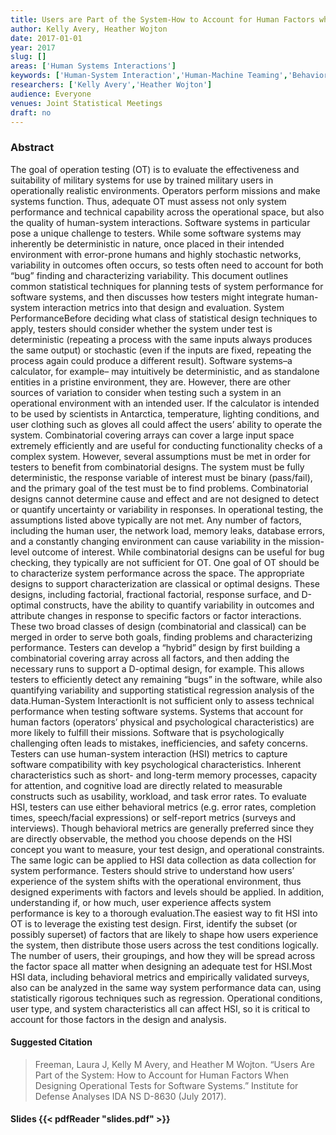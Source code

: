 ```yaml
---
title: Users are Part of the System-How to Account for Human Factors when Designing Operational Tests for Software Systems
author: Kelly Avery, Heather Wojton
date: 2017-01-01
year: 2017
slug: []
areas: ['Human Systems Interactions']
keywords: ['Human-System Interaction','Human-Machine Teaming','Behavioral Measures']
researchers: ['Kelly Avery','Heather Wojton']
audience: Everyone
venues: Joint Statistical Meetings
draft: no
---
```




### Abstract
The goal of operation testing (OT) is to evaluate the effectiveness and suitability of military systems for use by trained military users in operationally realistic environments.  Operators perform missions and make systems function.  Thus, adequate OT must assess not only system performance and technical capability across the operational space, but also the quality of human-system interactions. Software systems in particular pose a unique challenge to testers. While some software systems may inherently be deterministic in nature, once placed in their intended environment with error-prone humans and highly stochastic networks, variability in outcomes often occurs, so tests often need to account for both “bug” finding and characterizing variability.   This document outlines common statistical techniques for planning tests of system performance for software systems, and then discusses how testers might integrate human-system interaction metrics into that design and evaluation. System PerformanceBefore deciding what class of statistical design techniques to apply, testers should consider whether the system under test is deterministic (repeating a process with the same inputs always produces the same output) or stochastic (even if the inputs are fixed, repeating the process again could produce a different result).  Software systems–a calculator, for example– may intuitively be deterministic, and as standalone entities in a pristine environment, they are.  However, there are other sources of variation to consider when testing such a system in an operational environment with an intended user.  If the calculator is intended to be used by scientists in Antarctica, temperature, lighting conditions, and user clothing such as gloves all could affect the users’ ability to operate the system. Combinatorial covering arrays can cover a large input space extremely efficiently and are useful for conducting functionality checks of a complex system.  However, several assumptions must be met in order for testers to benefit from combinatorial designs.  The system must be fully deterministic, the response variable of interest must be binary (pass/fail), and the primary goal of the test must be to find problems.  Combinatorial designs cannot determine cause and effect and are not designed to detect or quantify uncertainty or variability in responses. In operational testing, the assumptions listed above typically are not met.  Any number of factors, including the human user, the network load, memory leaks, database errors, and a constantly changing environment can cause variability in the mission-level outcome of interest.  While combinatorial designs can be useful for bug checking, they typically are not sufficient for OT.  One goal of OT should be to characterize system performance across the space.   The appropriate designs to support characterization are classical or optimal designs.  These designs, including factorial, fractional factorial, response surface, and D-optimal constructs, have the ability to quantify variability in outcomes and attribute changes in response to specific factors or factor interactions. These two broad classes of design (combinatorial and classical) can be merged in order to serve both goals, finding problems and characterizing performance.  Testers can develop a “hybrid” design by first building a combinatorial covering array across all factors, and then adding the necessary runs to support a D-optimal design, for example.  This allows testers to efficiently detect any remaining “bugs” in the software, while also quantifying variability and supporting statistical regression analysis of the data.Human-System InteractionIt is not sufficient only to assess technical performance when testing software systems.  Systems that account for human factors (operators’ physical and psychological characteristics) are more likely to fulfill their missions. Software that is psychologically challenging often leads to mistakes, inefficiencies, and safety concerns. Testers can use human-system interaction (HSI) metrics to capture software compatibility with key psychological characteristics.  Inherent characteristics such as short- and long-term memory processes, capacity for attention, and cognitive load are directly related to measurable constructs such as usability, workload, and task error rates. To evaluate HSI, testers can use either behavioral metrics (e.g. error rates, completion times, speech/facial expressions) or self-report metrics (surveys and interviews). Though behavioral metrics are generally preferred since they are directly observable, the method you choose depends on the HSI concept you want to measure, your test design, and operational constraints. The same logic can be applied to HSI data collection as data collection for system performance.  Testers should strive to understand how users’ experience of the system shifts with the operational environment, thus designed experiments with factors and levels should be applied.    In addition, understanding if, or how much, user experience affects system performance is key to a thorough evaluation.The easiest way to fit HSI into OT is to leverage the existing test design.  First, identify the subset (or possibly superset) of factors that are likely to shape how users experience the system, then distribute those users across the test conditions logically.  The number of users, their groupings, and how they will be spread across the factor space all matter when designing an adequate test for HSI.Most HSI data, including behavioral metrics and empirically validated surveys, also can be analyzed in the same way system performance data can, using statistically rigorous techniques such as regression.  Operational conditions, user type, and system characteristics all can affect HSI, so it is critical to account for those factors in the design and analysis.

#### Suggested Citation
> Freeman, Laura J, Kelly M Avery, and Heather M Wojton. “Users Are Part of the System: How to Account for Human Factors When Designing Operational Tests for Software Systems.” Institute for Defense Analyses IDA NS D-8630 (July 2017).

#### Slides {{< pdfReader "slides.pdf" >}}




